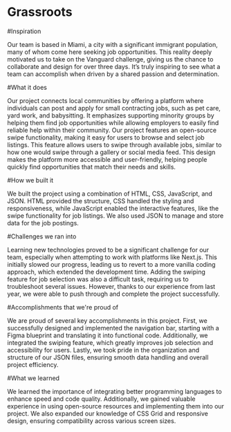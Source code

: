 # Grassroots

#Inspiration

Our team is based in Miami, a city with a significant immigrant population, many of whom come here seeking job opportunities. This reality deeply motivated us to take on the Vanguard challenge, giving us the chance to collaborate and design for over three days. It’s truly inspiring to see what a team can accomplish when driven by a shared passion and determination.

#What it does

Our project connects local communities by offering a platform where individuals can post and apply for small contracting jobs, such as pet care, yard work, and babysitting. It emphasizes supporting minority groups by helping them find job opportunities while allowing employers to easily find reliable help within their community. Our project features an open-source swipe functionality, making it easy for users to browse and select job listings. This feature allows users to swipe through available jobs, similar to how one would swipe through a gallery or social media feed. This design makes the platform more accessible and user-friendly, helping people quickly find opportunities that match their needs and skills.

#How we built it

We built the project using a combination of HTML, CSS, JavaScript, and JSON. HTML provided the structure, CSS handled the styling and responsiveness, while JavaScript enabled the interactive features, like the swipe functionality for job listings. We also used JSON to manage and store data for the job postings.

#Challenges we ran into

Learning new technologies proved to be a significant challenge for our team, especially when attempting to work with platforms like Next.js. This initially slowed our progress, leading us to revert to a more vanilla coding approach, which extended the development time. Adding the swiping feature for job selection was also a difficult task, requiring us to troubleshoot several issues. However, thanks to our experience from last year, we were able to push through and complete the project successfully.

#Accomplishments that we're proud of

We are proud of several key accomplishments in this project. First, we successfully designed and implemented the navigation bar, starting with a Figma blueprint and translating it into functional code. Additionally, we integrated the swiping feature, which greatly improves job selection and accessibility for users. Lastly, we took pride in the organization and structure of our JSON files, ensuring smooth data handling and overall project efficiency.

#What we learned

We learned the importance of integrating better programming languages to enhance speed and code quality. Additionally, we gained valuable experience in using open-source resources and implementing them into our project. We also expanded our knowledge of CSS Grid and responsive design, ensuring compatibility across various screen sizes.
